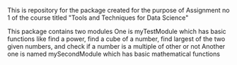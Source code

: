 This is repository for the package created for the purpose of Assignment no 1 of the course titled "Tools and Techniques for Data Science"

This package contains two modules One is myTestModule which has basic functions like find a power, find a cube of a number, find largest of the two given numbers, and check if a number is a multiple of other or not Another one is named mySecondModule which has basic mathematical functions